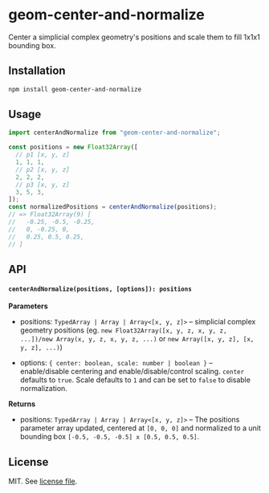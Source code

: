 # geom-center-and-normalize

Center a simplicial complex geometry's positions and scale them to fill 1x1x1 bounding box.

## Installation

```bash
npm install geom-center-and-normalize
```

## Usage

```js
import centerAndNormalize from "geom-center-and-normalize";

const positions = new Float32Array([
  // p1 [x, y, z]
  1, 1, 1,
  // p2 [x, y, z]
  2, 2, 2,
  // p3 [x, y, z]
  3, 5, 3,
]);
const normalizedPositions = centerAndNormalize(positions);
// => Float32Array(9) [
//   -0.25, -0.5, -0.25,
//   0, -0.25, 0,
//   0.25, 0.5, 0.25,
// ]
```

## API

#### `centerAndNormalize(positions, [options]): positions`

**Parameters**

- positions: `TypedArray | Array | Array<[x, y, z]>` – simplicial complex geometry positions (eg. `new Float32Array([x, y, z, x, y, z, ...])/new Array(x, y, z, x, y, z, ...)` or `new Array([x, y, z], [x, y, z], ...)`)

- options: `{ center: boolean, scale: number | boolean }` – enable/disable centering and enable/disable/control scaling. `center` defaults to `true`. Scale defaults to `1` and can be set to `false` to disable normalization.

**Returns**

- positions: `TypedArray | Array | Array<[x, y, z]>` – The positions parameter array updated, centered at `[0, 0, 0]` and normalized to a unit bounding box `[-0.5, -0.5, -0.5] x [0.5, 0.5, 0.5]`.

## License

MIT. See [license file](https://github.com/vorg/geom-center-and-normalize/blob/master/LICENSE.md).
